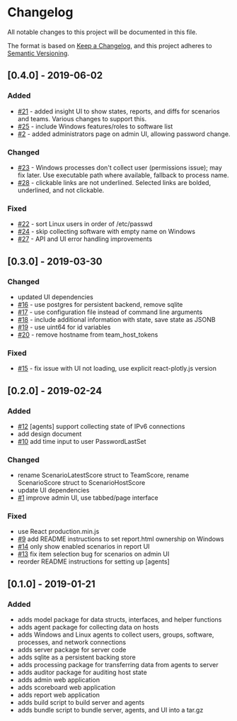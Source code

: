 # Changelog
All notable changes to this project will be documented in this file.

The format is based on [Keep a Changelog](https://keepachangelog.com/en/1.0.0/),
and this project adheres to [Semantic Versioning](https://semver.org/spec/v2.0.0.html).

## [0.4.0] - 2019-06-02
### Added
- [#21](https://github.com/sumwonyuno/cp-scoring/issues/21) - added insight UI to show states, reports, and diffs for scenarios and teams. Various changes to support this.
- [#25](https://github.com/sumwonyuno/cp-scoring/issues/25) - include Windows features/roles to software list
- [#2](https://github.com/sumwonyuno/cp-scoring/issues/2) - added administrators page on admin UI, allowing password change.

### Changed
- [#23](https://github.com/sumwonyuno/cp-scoring/issues/23) - Windows processes don't collect user (permissions issue); may fix later. Use executable path where available, fallback to process name.
- [#28](https://github.com/sumwonyuno/cp-scoring/issues/28) - clickable links are not underlined. Selected links are bolded, underlined, and not clickable.

### Fixed
- [#22](https://github.com/sumwonyuno/cp-scoring/issues/22) - sort Linux users in order of /etc/passwd
- [#24](https://github.com/sumwonyuno/cp-scoring/issues/24) - skip collecting software with empty name on Windows
- [#27](https://github.com/sumwonyuno/cp-scoring/issues/27) - API and UI error handling improvements

## [0.3.0] - 2019-03-30
### Changed
- updated UI dependencies
- [#16](https://github.com/sumwonyuno/cp-scoring/issues/16) - use postgres for persistent backend, remove sqlite
- [#17](https://github.com/sumwonyuno/cp-scoring/issues/17) - use configuration file instead of command line arguments
- [#18](https://github.com/sumwonyuno/cp-scoring/issues/18) - include additional information with state, save state as JSONB
- [#19](https://github.com/sumwonyuno/cp-scoring/issues/19) - use uint64 for id variables
- [#20](https://github.com/sumwonyuno/cp-scoring/issues/20) - remove hostname from team_host_tokens

### Fixed
- [#15](https://github.com/sumwonyuno/cp-scoring/issues/15) - fix issue with UI not loading, use explicit react-plotly.js version

## [0.2.0] - 2019-02-24
### Added
- [#12](https://github.com/sumwonyuno/cp-scoring/issues/12) [agents] support collecting state of IPv6 connections
- add design document
- [#10](https://github.com/sumwonyuno/cp-scoring/issues/10) add time input to user PasswordLastSet

### Changed
- rename ScenarioLatestScore struct to TeamScore, rename ScenarioScore struct to ScenarioHostScore
- update UI dependencies
- [#1](https://github.com/sumwonyuno/cp-scoring/issues/1) improve admin UI, use tabbed/page interface

### Fixed
- use React production.min.js
- [#9](https://github.com/sumwonyuno/cp-scoring/issues/9) add README instructions to set report.html ownership on Windows
- [#14](https://github.com/sumwonyuno/cp-scoring/issues/14) only show enabled scenarios in report UI
- [#13](https://github.com/sumwonyuno/cp-scoring/issues/13) fix item selection bug for scenarios on admin UI
- reorder README instructions for setting up [agents]

## [0.1.0] - 2019-01-21
### Added
- adds model package for data structs, interfaces, and helper functions
- adds agent package for collecting data on hosts
- adds Windows and Linux agents to collect users, groups, software, processes, and network connections
- adds server package for server code
- adds sqlite as a persistent backing store
- adds processing package for transferring data from agents to server
- adds auditor package for auditing host state
- adds admin web application
- adds scoreboard web application
- adds report web application
- adds build script to build server and agents
- adds bundle script to bundle server, agents, and UI into a tar.gz
